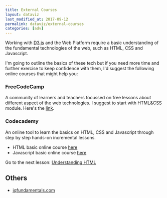 ```yaml
---
title: External Courses
layout: dataviz
last_modified_at: 2017-09-12
permalink: dataviz/external-courses
categories: [adv]
---
```


Working with [D3.js](https://d3js.org/) and the Web Platform require a basic understanding of the fundamental technologies of the web, such as HTML, CSS and Javascript.

I'm going to outline the basics of these tech but if you need more time and further exercise to keep confidence with them, I'd suggest the following online courses that might help you:

### FreeCodeCamp

A community of learners and teachers focussed on free lessons about different aspect of the web technologies. I suggest to start with HTML&CSS module. Here's the [link](https://www.freecodecamp.org).

### Codecademy

An online tool to learn the basics on HTML, CSS and Javascript through step by step hands-on incremental lessons.

- HTML basic online course [here](https://www.codecademy.com/learn/learn-html-css)
- Javascript basic online course [here](https://www.codecademy.com/learn/learn-javascript)

Go to the next lesson: [Understanding HTML](understanding-html.html)

## Others

- [jqfundamentals.com](http://jqfundamentals.com/)